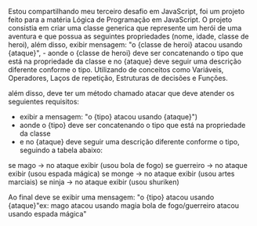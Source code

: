 Estou compartilhando meu terceiro desafio em JavaScript, foi um projeto feito para a matéria Lógica de Programação em JavaScript. 
O projeto consistia em criar uma classe generica que represente um herói de uma aventura e que possua as seguintes propriedades (nome, idade, classe de heroi), além disso, exibir mensagem: "o {classe de heroi} atacou usando {ataque}", - aonde o {classe de heroi} deve ser concatenando o tipo que está na propriedade da classe e no {ataque} deve seguir uma descrição diferente conforme o tipo.
Utilizando de conceitos como Variáveis, Operadores, Laços de repetição, Estruturas de decisões e Funções.

além disso, deve ter um método chamado atacar que deve atender os seguientes requisitos:

- exibir a mensagem: "o {tipo} atacou usando {ataque}")
- aonde o {tipo} deve ser concatenando o tipo que está na propriedade da classe
- e no {ataque} deve seguir uma descrição diferente conforme o tipo, seguindo a tabela abaixo:

se mago -> no ataque exibir (usou bola de fogo)
se guerreiro -> no ataque exibir (usou espada mágica)
se monge -> no ataque exibir (usou artes marciais)
se ninja -> no ataque exibir (usou shuriken)

Ao final deve se exibir uma mensagem: "o {tipo} atacou usando {ataque}"ex: mago atacou usando magia bola de fogo/guerreiro atacou usando espada mágica"

